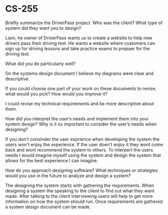# CS-255

Briefly summarize the DriverPass project. Who was the client? What type of system did they want you to design?

Liam, he owner of DriverPass wants us to create a website to help new drivers pass their driving test. He wants a website where customers can sign up for driving lessons and take practice exams to prepaer for the driving test. 

What did you do particularly well?

On the systems design document I believe my diagrams were clear and descriptive.

If you could choose one part of your work on these documents to revise, what would you pick? How would you improve it?

I could revise my technical requirements and be more descriptive about them.

How did you interpret the user’s needs and implement them into your system design? Why is it so important to consider the user’s needs when designing?

If you don't consinder the user exprience when developing the system the users won't enjoy the experience. If the user doen't enjoy it they wont come back and wont recommend the system to others. To interpert the users needs I would imagine myself using the system and design the system that allows for the best experience I can imagine.

How do you approach designing software? What techniques or strategies would you use in the future to analyze and design a system?

The designing the system starts with gathering the requirements. When designing a system the speaking to the client to find out what they want made. After talking to the client interviewing users will help to get more information on how the system should run. Once requirements are gathered a system design document can be made.
